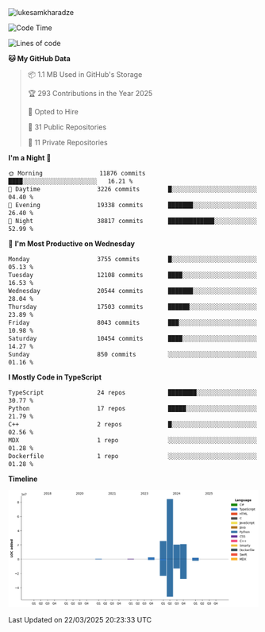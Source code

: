 <img src="https://komarev.com/ghpvc/?username=lukesamkharadze64&label=Profile%20Views&color=0e75b6&style=flat" alt="lukesamkharadze"/>

<!--START_SECTION:waka-->
![Code Time](http://img.shields.io/badge/Code%20Time-251%20hrs%202%20mins-blue)

![Lines of code](https://img.shields.io/badge/From%20Hello%20World%20I%27ve%20Written-156.0%20million%20lines%20of%20code-blue)

**🐱 My GitHub Data** 

> 📦 1.1 MB Used in GitHub's Storage 
 > 
> 🏆 293 Contributions in the Year 2025
 > 
> 💼 Opted to Hire
 > 
> 📜 31 Public Repositories 
 > 
> 🔑 11 Private Repositories 
 > 
**I'm a Night 🦉** 

```text
🌞 Morning                11876 commits       ████░░░░░░░░░░░░░░░░░░░░░   16.21 % 
🌆 Daytime                3226 commits        █░░░░░░░░░░░░░░░░░░░░░░░░   04.40 % 
🌃 Evening                19338 commits       ███████░░░░░░░░░░░░░░░░░░   26.40 % 
🌙 Night                  38817 commits       █████████████░░░░░░░░░░░░   52.99 % 
```
📅 **I'm Most Productive on Wednesday** 

```text
Monday                   3755 commits        █░░░░░░░░░░░░░░░░░░░░░░░░   05.13 % 
Tuesday                  12108 commits       ████░░░░░░░░░░░░░░░░░░░░░   16.53 % 
Wednesday                20544 commits       ███████░░░░░░░░░░░░░░░░░░   28.04 % 
Thursday                 17503 commits       ██████░░░░░░░░░░░░░░░░░░░   23.89 % 
Friday                   8043 commits        ███░░░░░░░░░░░░░░░░░░░░░░   10.98 % 
Saturday                 10454 commits       ████░░░░░░░░░░░░░░░░░░░░░   14.27 % 
Sunday                   850 commits         ░░░░░░░░░░░░░░░░░░░░░░░░░   01.16 % 
```


**I Mostly Code in TypeScript** 

```text
TypeScript               24 repos            ████████░░░░░░░░░░░░░░░░░   30.77 % 
Python                   17 repos            █████░░░░░░░░░░░░░░░░░░░░   21.79 % 
C++                      2 repos             █░░░░░░░░░░░░░░░░░░░░░░░░   02.56 % 
MDX                      1 repo              ░░░░░░░░░░░░░░░░░░░░░░░░░   01.28 % 
Dockerfile               1 repo              ░░░░░░░░░░░░░░░░░░░░░░░░░   01.28 % 
```



**Timeline**

![Lines of Code chart](https://raw.githubusercontent.com/LukeSamkharadze/LukeSamkharadze/main/assets/bar_graph.png)


 Last Updated on 22/03/2025 20:23:33 UTC
<!--END_SECTION:waka-->

<!--
[![Anurag's github stats](https://github-readme-stats.vercel.app/api?username=LukeSamkharadze&count_private=true&theme=dark&show_icons=true&custom_title=Github%20Stats)](https://github.com/anuraghazra/github-readme-stats)
[![willianrod's wakatime stats](https://github-readme-stats.vercel.app/api/wakatime?username=LukeSamkharadze&theme=dark&langs_count=9&custom_title=Weekly%20Stats)](https://github.com/anuraghazra/github-readme-stats)
[![Top Langs](https://github-readme-stats.vercel.app/api/top-langs/?username=LukeSamkharadze&theme=dark&langs_count=9&custom_title=Repositories)](https://github.com/anuraghazra/github-readme-stats)
<img alt="GitHub Stats" src="https://github-readme-stats.vercel.app/api?username=LukeSamkharadze&count_private=true&show_icons=true&include_all_commits=true&theme=dark">
-->
